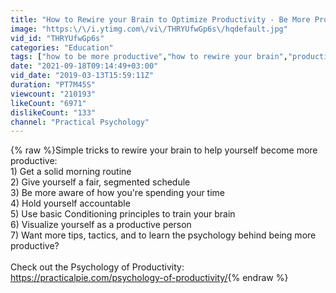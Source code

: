 ```yaml
---
title: "How to Rewire your Brain to Optimize Productivity - Be More Productive"
image: "https:\/\/i.ytimg.com\/vi\/THRYUfwGp6s\/hqdefault.jpg"
vid_id: "THRYUfwGp6s"
categories: "Education"
tags: ["how to be more productive","how to rewire your brain","productivity hacks"]
date: "2021-09-18T09:14:49+03:00"
vid_date: "2019-03-13T15:59:11Z"
duration: "PT7M45S"
viewcount: "210193"
likeCount: "6971"
dislikeCount: "133"
channel: "Practical Psychology"
---
```

{% raw %}Simple tricks to rewire your brain to help yourself become more productive: <br />1) Get a solid morning routine<br />2) Give yourself a fair, segmented schedule<br />3) Be more aware of how you're spending your time<br />4) Hold yourself accountable<br />5) Use basic Conditioning principles to train your brain<br />6) Visualize yourself as a productive person<br />7) Want more tips, tactics, and to learn the psychology behind being more productive? <br /><br />Check out the Psychology of Productivity: <a rel="nofollow" target="blank" href="https://practicalpie.com/psychology-of-productivity/">https://practicalpie.com/psychology-of-productivity/</a>{% endraw %}
